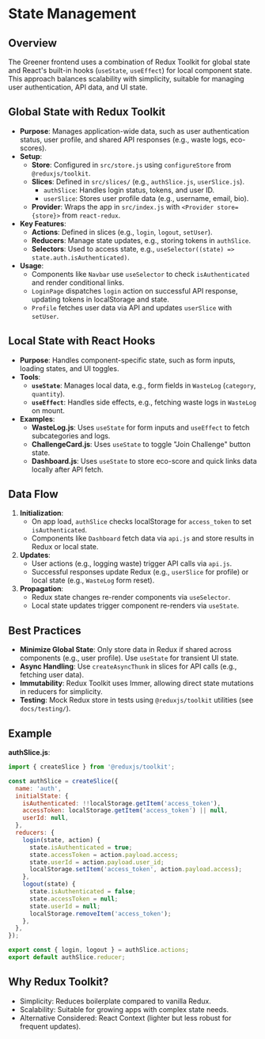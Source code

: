 # State Management

## Overview
The Greener frontend uses a combination of Redux Toolkit for global state and React's built-in hooks (`useState`, `useEffect`) for local component state. This approach balances scalability with simplicity, suitable for managing user authentication, API data, and UI state.

## Global State with Redux Toolkit
- **Purpose**: Manages application-wide data, such as user authentication status, user profile, and shared API responses (e.g., waste logs, eco-scores).
- **Setup**:
  - **Store**: Configured in `src/store.js` using `configureStore` from `@reduxjs/toolkit`.
  - **Slices**: Defined in `src/slices/` (e.g., `authSlice.js`, `userSlice.js`).
    - `authSlice`: Handles login status, tokens, and user ID.
    - `userSlice`: Stores user profile data (e.g., username, email, bio).
  - **Provider**: Wraps the app in `src/index.js` with `<Provider store={store}>` from `react-redux`.
- **Key Features**:
  - **Actions**: Defined in slices (e.g., `login`, `logout`, `setUser`).
  - **Reducers**: Manage state updates, e.g., storing tokens in `authSlice`.
  - **Selectors**: Used to access state, e.g., `useSelector((state) => state.auth.isAuthenticated)`.
- **Usage**:
  - Components like `Navbar` use `useSelector` to check `isAuthenticated` and render conditional links.
  - `LoginPage` dispatches `login` action on successful API response, updating tokens in localStorage and state.
  - `Profile` fetches user data via API and updates `userSlice` with `setUser`.

## Local State with React Hooks
- **Purpose**: Handles component-specific state, such as form inputs, loading states, and UI toggles.
- **Tools**:
  - **`useState`**: Manages local data, e.g., form fields in `WasteLog` (`category`, `quantity`).
  - **`useEffect`**: Handles side effects, e.g., fetching waste logs in `WasteLog` on mount.
- **Examples**:
  - **WasteLog.js**: Uses `useState` for form inputs and `useEffect` to fetch subcategories and logs.
  - **ChallengeCard.js**: Uses `useState` to toggle "Join Challenge" button state.
  - **Dashboard.js**: Uses `useState` to store eco-score and quick links data locally after API fetch.

## Data Flow
1. **Initialization**:
   - On app load, `authSlice` checks localStorage for `access_token` to set `isAuthenticated`.
   - Components like `Dashboard` fetch data via `api.js` and store results in Redux or local state.
2. **Updates**:
   - User actions (e.g., logging waste) trigger API calls via `api.js`.
   - Successful responses update Redux (e.g., `userSlice` for profile) or local state (e.g., `WasteLog` form reset).
3. **Propagation**:
   - Redux state changes re-render components via `useSelector`.
   - Local state updates trigger component re-renders via `useState`.

## Best Practices
- **Minimize Global State**: Only store data in Redux if shared across components (e.g., user profile). Use `useState` for transient UI state.
- **Async Handling**: Use `createAsyncThunk` in slices for API calls (e.g., fetching user data).
- **Immutability**: Redux Toolkit uses Immer, allowing direct state mutations in reducers for simplicity.
- **Testing**: Mock Redux store in tests using `@reduxjs/toolkit` utilities (see `docs/testing/`).

## Example
**authSlice.js**:
```javascript
import { createSlice } from '@reduxjs/toolkit';

const authSlice = createSlice({
  name: 'auth',
  initialState: {
    isAuthenticated: !!localStorage.getItem('access_token'),
    accessToken: localStorage.getItem('access_token') || null,
    userId: null,
  },
  reducers: {
    login(state, action) {
      state.isAuthenticated = true;
      state.accessToken = action.payload.access;
      state.userId = action.payload.user_id;
      localStorage.setItem('access_token', action.payload.access);
    },
    logout(state) {
      state.isAuthenticated = false;
      state.accessToken = null;
      state.userId = null;
      localStorage.removeItem('access_token');
    },
  },
});

export const { login, logout } = authSlice.actions;
export default authSlice.reducer;
```
## Why Redux Toolkit?
- Simplicity: Reduces boilerplate compared to vanilla Redux.
- Scalability: Suitable for growing apps with complex state needs.
- Alternative Considered: React Context (lighter but less robust for frequent updates).

